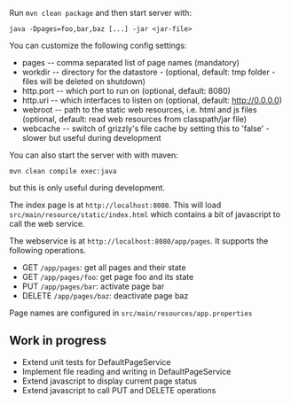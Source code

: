 Run `mvn clean package` and then start server with:
 
 ```
 java -Dpages=foo,bar,baz [...] -jar <jar-file>
 ```

You can customize the following config settings:
 - pages     -- comma separated list of page names (mandatory)
 - workdir   -- directory for the datastore - (optional, default: tmp folder -
                files will be deleted on shutdown)
 - http.port -- which port to run on          (optional, default: 8080)
 - http.uri  -- which interfaces to listen on (optional, default: http://0.0.0.0)
 - webroot   -- path to the static web resources, i.e. html
                and js files (optional, default: read web resources from classpath/jar file)
 - webcache  -- switch of grizzly's file cache by setting this to 'false' - slower
                but useful during development
 
You can also start the server with with maven:

```
mvn clean compile exec:java
```

but this is only useful during development.
 

The index page is at `http://localhost:8080`. This will load `src/main/resource/static/index.html`
which contains a bit of javascript to call the web service.

The webservice is at `http://localhost:8080/app/pages`. It supports the following operations.

- GET `/app/pages`: get all pages and their state
- GET `/app/pages/foo`: get page foo and its state
- PUT `/app/pages/bar`: activate page bar
- DELETE `/app/pages/baz`: deactivate page baz

Page names are configured in `src/main/resources/app.properties`

## Work in progress

- Extend unit tests for DefaultPageService
- Implement file reading and writing in DefaultPageService
- Extend javascript to display current page status
- Extend javascript to call PUT and DELETE operations

